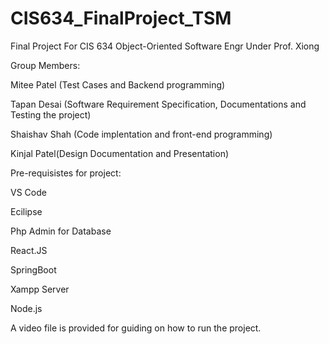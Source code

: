 # CIS634_FinalProject_TSM
Final Project For CIS 634 Object-Oriented Software Engr Under Prof. Xiong


Group Members:

Mitee Patel (Test Cases and Backend programming)

Tapan Desai (Software Requirement Specification, Documentations and Testing the project)

Shaishav Shah (Code implentation and front-end programming)

Kinjal Patel(Design Documentation and Presentation)

Pre-requisistes for project:

VS Code

Ecilipse

Php Admin for Database

React.JS

SpringBoot

Xampp Server

Node.js

A video file is provided for guiding on how to run the project.
